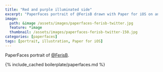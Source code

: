 ```yaml
---
title: "Red and purple illuminated side"
excerpt: "PaperFaces portrait of @FerisB drawn with Paper for iOS on an iPad."
image: 
  path: &image /assets/images/paperfaces-ferisb-twitter.jpg 
  feature: *image
  thumbnail: /assets/images/paperfaces-ferisb-twitter-150.jpg
categories: [paperfaces]
tags: [portrait, illustration, Paper for iOS]
---
```


PaperFaces portrait of [@FerisB](https://twitter.com/FerisB).

{% include_cached boilerplate/paperfaces.md %}
